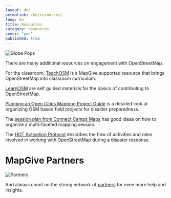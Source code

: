 ```yaml
---
layout: doc
permalink: /en/resources/
lang: en
title: Resources
category: resources
cover: "yes"
published: true
---
```


![Globe Pops]({{site.baseurl}}/img/posts/globe-pops.jpg)

There are many additional resources on engagement with OpenStreetMap.

For the classroom, [TeachOSM](http://teachosm.org/) is a MapGive supported resource that brings OpenStreetMap into classroom curriculum.

[LearnOSM](http://learnosm.org/) are self guided materials for the basics of contributing to OpenStreetMap.

[Planning an Open Cities Mapping Project Guide](http://www.worldbank.org/en/region/sar/publication/planning-open-cities-mapping-project) is a detailed look at organizing OSM based field projects for disaster preparedness.

The [session plan from Connect Camps Maps](http://mapgive.state.gov/events/connect-camp-maps/sessions/) has good ideas on how to organize a multi-faceted mapping session.

The [HOT Activation Protocol](http://hotosm.org/sites/default/files/HOTActivationProtocol.pdf) describes the flow of activities and roles involved in working with OpenStreetMap during a disaster response.

# MapGive Partners

![Partners]({{site.baseurl}}/img/posts/partners.jpg)

And always count on the strong network of [partners]({{site.baseurl}}/en/process/partners) for even more help and insights.
